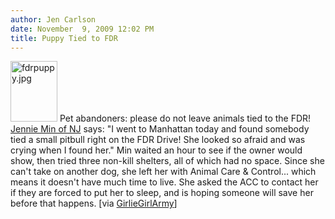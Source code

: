 ```yaml
---
author: Jen Carlson
date: November  9, 2009 12:02 PM
title: Puppy Tied to FDR
---
```


<p><span class="mt-enclosure mt-enclosure-image" style="display: inline;"> <img alt="fdrpuppy.jpg" src="https://web.archive.org/web/20110623143737im_/http://gothamist.com/attachments/arts_jen/fdrpuppy.jpg" width="75" height="97" class="image-right"> </span>Pet abandoners: please do not leave animals tied to the FDR! <a href="https://web.archive.org/web/20110623143737/http://www.facebook.com/note.php?note_id=176788927129&amp;ref=nf">Jennie Min of NJ</a> says: &quot;I went to Manhattan today and found somebody tied a small pitbull right on the FDR Drive! She looked so afraid and was crying when I found her.&quot; Min waited an hour to see if the owner would show, then tried three non-kill shelters, all of which had no space. Since she can&apos;t take on another dog, she left her with Animal Care &amp; Control... which means it doesn&apos;t have much time to live. She asked the ACC to contact her if they are forced to put her to sleep, and is hoping someone will save her before that happens. [via <a href="https://web.archive.org/web/20110623143737/http://twitter.com/GirlieGirlArmy/status/5562377012">GirlieGirlArmy</a>]</p>